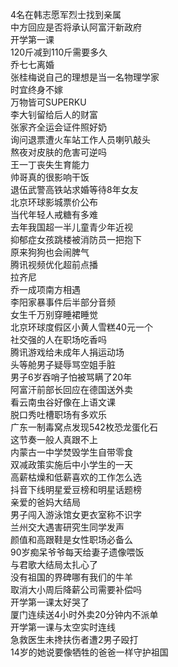 4名在韩志愿军烈士找到亲属  
中方回应是否将承认阿富汗新政府  
开学第一课  
120斤减到110斤需要多久  
乔七七离婚  
张桂梅说自己的理想是当一名物理学家  
时宜终身不嫁  
万物皆可SUPERKU  
李大钊留给后人的财富  
张家齐全运会证件照好奶  
询问退票遭火车站工作人员喇叭敲头  
熬夜对皮肤的危害可逆吗  
王一丁丧失生育能力  
帅哥真的很影响干饭  
退伍武警高铁站求婚等待8年女友  
北京环球影城票价公布  
当代年轻人戒糖有多难  
去年我国超一半儿童青少年近视  
抑郁症女孩跳楼被消防员一把抱下  
原来狗狗也会闹脾气  
腾讯视频优化超前点播  
拉齐尼  
乔一成项南方相遇  
李阳家暴事件后半部分音频  
女生千万别穿睡裙睡觉  
北京环球度假区小黄人雪糕40元一个  
社交强的人在职场吃香吗  
腾讯游戏给未成年人捐运动场  
头等舱男子疑辱骂空姐手脏  
男子6岁吞哨子怕被骂瞒了20年  
阿富汗前部长回应在德国送外卖  
看云南虫谷好像在上语文课  
脱口秀吐槽职场有多欢乐  
广东一制毒窝点发现542枚恐龙蛋化石  
这节奏一般人真跟不上  
内蒙古一中学焚毁学生自带零食  
双减政策实施后中小学生的一天  
高薪枯燥和低薪喜欢的工作怎么选  
抖音下线明星爱豆榜和明星话题榜  
亲爱的爸妈大结局  
男子闯入游泳馆女更衣室称不识字  
兰州交大遇害研究生同学发声  
颜值和高跟鞋是女性职场必备么  
90岁痴呆爷爷每天给妻子遗像喂饭  
与君歌大结局太扎心了  
没有祖国的界碑哪有我们的牛羊  
取消大小周后降薪公司需要补偿吗  
开学第一课太好哭了  
厦门连续送4小时外卖20分钟内不派单  
开学第一课与太空实时连线  
急救医生未搀扶伤者遭2男子殴打  
14岁的她说要像牺牲的爸爸一样守护祖国  
